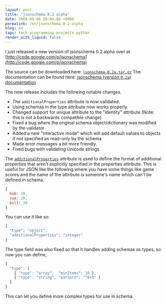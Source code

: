 ```yaml
---
layout: post
title: "jsonschema 0.2 alpha"
date: 2008-09-06 20:04:08 +0000
permalink: /en/jsonschema-0-2-alpha
blog: en
tags: tech programming projects python
render_with_liquid: false
---
```


I just released a new version of jsonschema 0.2 alpha over at [http://code.google.com/p/jsonschema](http://code.google.com/p/jsonschema)

The source can be downloaded here: [`jsonschema-0.2a.tar.gz`](http://jsonschema.googlecode.com/files/jsonschema-0.2a.tar.gz)
The documentation can be found here: [jsonschema (version `0.2a`) documentation](http://www.bitbucket.org/IanLewis/jsonschema/raw/4ad1ade5779d/docs/jsonschema.html)

The new release includes the following notable changes.

- The `additionalProperties` attribute is now validated.
- Using schemas in the type attribute now works properly.
- Changed support for unique attribute to the "identity" attribute (Note: this
  is not a backwards compatible change)
- Fixed a bug where the original schema object/dictionary was modified by the
  validator
- Added a new "interactive mode" which will add default values to objects if not
  specified as read-only by the schema
- Made error messages a bit more friendly.
- Fixed bugs with validating Unicode strings

The
[`additionalProperties`](http://groups.google.com/group/json-schema/web/json-schema-proposal---second-draft)
attribute is used to define the format of additional properties that aren't
explicitly specified in the properties attribute. This is useful for JSON like
the following where you have some things like game scores and the name of the
attribute is someone's name which can't be defined in schema.

```javascript
{
  bob: 10,
  sue: 20,
  bill: 30
}
```

You can use it like so:

```javascript
{
  "type": "object",
  "additionalProperties": "integer"
}
```

The type field was also fixed so that it handles adding schemas as types, so now
you can define,

```javascript
{
  "type": [
    { "type": "array",  "minItems": 10 },
    { "type": "string", "pattern": "^0+$" }
  ]
}
```

This can let you define more complex types for use in schema.
